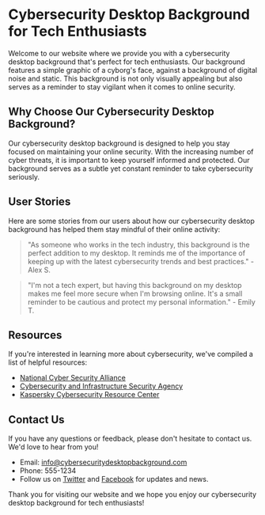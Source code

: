 <!--font:Cabin-->

# Cybersecurity Desktop Background for Tech Enthusiasts

Welcome to our website where we provide you with a cybersecurity desktop background that's perfect for tech enthusiasts. Our background features a simple graphic of a cyborg's face, against a background of digital noise and static. This background is not only visually appealing but also serves as a reminder to stay vigilant when it comes to online security.

## Why Choose Our Cybersecurity Desktop Background?

Our cybersecurity desktop background is designed to help you stay focused on maintaining your online security. With the increasing number of cyber threats, it is important to keep yourself informed and protected. Our background serves as a subtle yet constant reminder to take cybersecurity seriously.

## User Stories

Here are some stories from our users about how our cybersecurity desktop background has helped them stay mindful of their online activity:

> "As someone who works in the tech industry, this background is the perfect addition to my desktop. It reminds me of the importance of keeping up with the latest cybersecurity trends and best practices." - Alex S.

> "I'm not a tech expert, but having this background on my desktop makes me feel more secure when I'm browsing online. It's a small reminder to be cautious and protect my personal information." - Emily T.

## Resources

If you're interested in learning more about cybersecurity, we've compiled a list of helpful resources:

- [National Cyber Security Alliance](#)
- [Cybersecurity and Infrastructure Security Agency](#)
- [Kaspersky Cybersecurity Resource Center](#)

## Contact Us

If you have any questions or feedback, please don't hesitate to contact us. We'd love to hear from you!

- Email: info@cybersecuritydesktopbackground.com
- Phone: 555-1234
- Follow us on [Twitter](#) and [Facebook](#) for updates and news.

Thank you for visiting our website and we hope you enjoy our cybersecurity desktop background for tech enthusiasts!

<!--

Write me content for website with wallpaper which alt text is:

"A wallpaper with a simple graphic of a cyborg's face, against a background of digital noise and static."

The name/title of the page should not be 1:1 copy of the alt text but rather a real content of the website which is using this wallpaper.

- Use markdown format 
- Start with heading
- Heading should be short and concise
- The content should look like a real website 
- The website should not be about the wallpaper, wallpaper is just a related background
- Heading should be contain work "wallpaper" or "background"
- Include real sections like references, contact, user stories, etc. use things relevant to the page purpose.
- Feel free to use structure like headings, bullets, numbering, blockquotes, paragraphs, horizontal lines, etc.
- You can use formatting like bold or _italic_
- You can include UTF-8 emojis
- Links should be only #hash anchors (and you can refer to the document itself)
- Do not include images


---


# Cybersecurity Wallpaper for Your Desktop Background

Welcome to our website where we provide you with a cybersecurity wallpaper for your desktop background. Our wallpaper features a simple graphic of a cyborg's face, against a background of digital noise and static. This wallpaper is perfect for those who want to showcase their interest in cybersecurity or simply want a cool and futuristic-looking background.

## Why Choose Our Cybersecurity Wallpaper?

Our cybersecurity wallpaper is not just visually appealing, but it also serves as a reminder to stay vigilant when it comes to online security. With the increasing number of cyber threats, it is important to keep yourself informed and protected. Our wallpaper serves as a subtle yet constant reminder to take cybersecurity seriously.

## User Stories

Our users have shared their stories about how our cybersecurity wallpaper has helped them stay focused on maintaining their online security. Here are some of their stories:

> "I work in the IT department of a large corporation, and having this wallpaper on my desktop reminds me of the importance of keeping our company's data secure." - John D.

> "As someone who loves all things tech-related, this wallpaper is the perfect addition to my desktop. It's sleek, modern, and reminds me to always be mindful of my online activity." - Sarah L.

## References

If you're interested in learning more about cybersecurity, we've compiled a list of helpful resources:

- [National Cyber Security Alliance](#)
- [Cybersecurity and Infrastructure Security Agency](#)
- [Kaspersky Cybersecurity Resource Center](#)

## Contact Us

If you have any questions or feedback, please don't hesitate to contact us. We'd love to hear from you!

- Email: info@cybersecuritywallpaper.com
- Phone: 555-1234
- Follow us on [Twitter](#) and [Facebook](#) for updates and news.

Thank you for visiting our website and we hope you enjoy our cybersecurity wallpaper for your desktop background!


---


Heading should not include word "wallpaper". The website should not be about the wallpaper itself, wallpaper is just a related background, rewrite whole content.


---


# Cybersecurity Desktop Background for Tech Enthusiasts

Welcome to our website where we provide you with a cybersecurity desktop background that's perfect for tech enthusiasts. Our background features a simple graphic of a cyborg's face, against a background of digital noise and static. This background is not only visually appealing but also serves as a reminder to stay vigilant when it comes to online security.

## Why Choose Our Cybersecurity Desktop Background?

Our cybersecurity desktop background is designed to help you stay focused on maintaining your online security. With the increasing number of cyber threats, it is important to keep yourself informed and protected. Our background serves as a subtle yet constant reminder to take cybersecurity seriously.

## User Stories

Here are some stories from our users about how our cybersecurity desktop background has helped them stay mindful of their online activity:

> "As someone who works in the tech industry, this background is the perfect addition to my desktop. It reminds me of the importance of keeping up with the latest cybersecurity trends and best practices." - Alex S.

> "I'm not a tech expert, but having this background on my desktop makes me feel more secure when I'm browsing online. It's a small reminder to be cautious and protect my personal information." - Emily T.

## Resources

If you're interested in learning more about cybersecurity, we've compiled a list of helpful resources:

- [National Cyber Security Alliance](#)
- [Cybersecurity and Infrastructure Security Agency](#)
- [Kaspersky Cybersecurity Resource Center](#)

## Contact Us

If you have any questions or feedback, please don't hesitate to contact us. We'd love to hear from you!

- Email: info@cybersecuritydesktopbackground.com
- Phone: 555-1234
- Follow us on [Twitter](#) and [Facebook](#) for updates and news.

Thank you for visiting our website and we hope you enjoy our cybersecurity desktop background for tech enthusiasts!

-->
